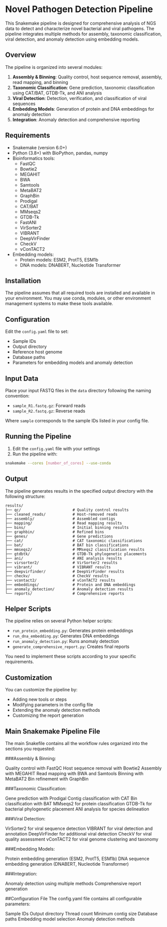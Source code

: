 # Novel Pathogen Detection Pipeline

This Snakemake pipeline is designed for comprehensive analysis of NGS data to detect and characterize novel bacterial and viral pathogens. The pipeline integrates multiple methods for assembly, taxonomic classification, viral detection, and anomaly detection using embedding models.

## Overview

The pipeline is organized into several modules:

1. **Assembly & Binning**: Quality control, host sequence removal, assembly, read mapping, and binning
2. **Taxonomic Classification**: Gene prediction, taxonomic classification using CAT/BAT, GTDB-Tk, and ANI analysis
3. **Viral Detection**: Detection, verification, and classification of viral sequences
4. **Embedding Models**: Generation of protein and DNA embeddings for anomaly detection
5. **Integration**: Anomaly detection and comprehensive reporting

## Requirements

- Snakemake (version 6.0+)
- Python (3.8+) with BioPython, pandas, numpy
- Bioinformatics tools:
  - FastQC
  - Bowtie2
  - MEGAHIT
  - BWA
  - Samtools
  - MetaBAT2
  - GraphBin
  - Prodigal
  - CAT/BAT
  - MMseqs2
  - GTDB-Tk
  - FastANI
  - VirSorter2
  - VIBRANT
  - DeepVirFinder
  - CheckV
  - vConTACT2
- Embedding models:
  - Protein models: ESM2, ProtT5, ESM1b
  - DNA models: DNABERT, Nucleotide Transformer

## Installation

The pipeline assumes that all required tools are installed and available in your environment. You may use conda, modules, or other environment management systems to make these tools available.

## Configuration

Edit the `config.yaml` file to set:
- Sample IDs
- Output directory
- Reference host genome
- Database paths
- Parameters for embedding models and anomaly detection

## Input Data

Place your input FASTQ files in the `data` directory following the naming convention:
- `sample_R1.fastq.gz`: Forward reads
- `sample_R2.fastq.gz`: Reverse reads

Where `sample` corresponds to the sample IDs listed in your config file.

## Running the Pipeline

1. Edit the `config.yaml` file with your settings
2. Run the pipeline with:

```bash
snakemake --cores [number_of_cores] --use-conda
```

## Output

The pipeline generates results in the specified output directory with the following structure:

```
results/
├── qc/                       # Quality control results
├── cleaned_reads/            # Host-removed reads
├── assembly/                 # Assembled contigs
├── mapping/                  # Read mapping results
├── bins/                     # Initial binning results
├── graphbin/                 # Refined bins
├── genes/                    # Gene predictions
├── cat/                      # CAT taxonomic classifications
├── bat/                      # BAT bin classifications
├── mmseqs2/                  # MMseqs2 classification results
├── gtdbtk/                   # GTDB-Tk phylogenetic placements
├── ani/                      # ANI analysis results
├── virsorter2/               # VirSorter2 results
├── vibrant/                  # VIBRANT results
├── deepvirfinder/            # DeepVirFinder results
├── checkv/                   # CheckV results
├── vcontact2/                # vConTACT2 results
├── embeddings/               # Protein and DNA embeddings
├── anomaly_detection/        # Anomaly detection results
└── reports/                  # Comprehensive reports
```

## Helper Scripts

The pipeline relies on several Python helper scripts:

- `run_protein_embedding.py`: Generates protein embeddings
- `run_dna_embedding.py`: Generates DNA embeddings
- `run_anomaly_detection.py`: Runs anomaly detection
- `generate_comprehensive_report.py`: Creates final reports

You need to implement these scripts according to your specific requirements.

## Customization

You can customize the pipeline by:
- Adding new tools or steps
- Modifying parameters in the config file
- Extending the anomaly detection methods
- Customizing the report generation


## Main Snakemake Pipeline File
The main Snakefile contains all the workflow rules organized into the sections you requested:

###Assembly & Binning:

Quality control with FastQC
Host sequence removal with Bowtie2
Assembly with MEGAHIT
Read mapping with BWA and Samtools
Binning with MetaBAT2
Bin refinement with GraphBin


###Taxonomic Classification:

Gene prediction with Prodigal
Contig classification with CAT
Bin classification with BAT
MMseqs2 for protein classification
GTDB-Tk for bacterial phylogenetic placement
ANI analysis for species delineation


###Viral Detection:

VirSorter2 for viral sequence detection
VIBRANT for viral detection and annotation
DeepVirFinder for additional viral detection
CheckV for viral quality assessment
vConTACT2 for viral genome clustering and taxonomy


###Embedding Models:

Protein embedding generation (ESM2, ProtT5, ESM1b)
DNA sequence embedding generation (DNABERT, Nucleotide Transformer)


###Integration:

Anomaly detection using multiple methods
Comprehensive report generation



##Configuration File
The config.yaml file contains all configurable parameters:

Sample IDs
Output directory
Thread count
Minimum contig size
Database paths
Embedding model selection
Anomaly detection methods

